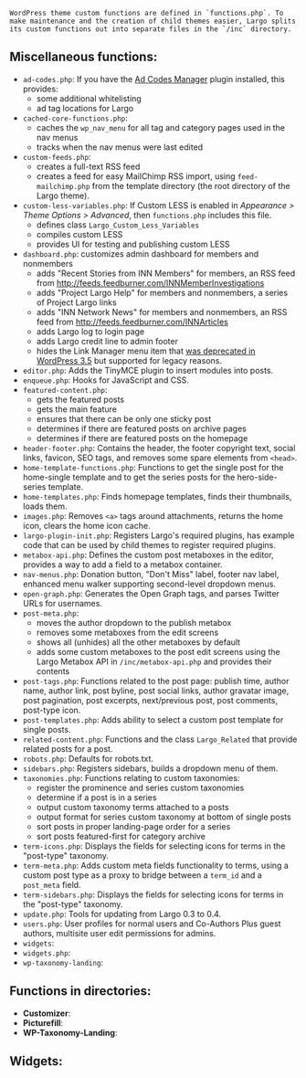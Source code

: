 	WordPress theme custom functions are defined in `functions.php`. To make maintenance and the creation of child themes easier, Largo splits its custom functions out into separate files in the `/inc` directory. 

## Miscellaneous functions:

- `ad-codes.php`: If you have the [Ad Codes Manager](http://wordpress.org/extend/plugins/ad-code-manager/) plugin installed, this provides:
	- some additional whitelisting
	- ad tag locations for Largo
- `cached-core-functions.php`: 
	- caches the `wp_nav_menu` for all tag and category pages used in the nav menus
	- tracks when the nav menus were last edited
- `custom-feeds.php`:
	- creates a full-text RSS feed
	- creates a feed for easy MailChimp RSS import, using `feed-mailchimp.php` from the template directory (the root directory of the Largo theme). 
- `custom-less-variables.php`: If Custom LESS is enabled in *Appearance &gt; Theme Options &gt; Advanced*, then `functions.php` includes this file. 
	- defines class `Largo_Custom_Less_Variables`
	- compiles custom LESS
	- provides UI for testing and publishing custom LESS
- `dashboard.php`: customizes admin dashboard for members and nonmembers
	- adds "Recent Stories from INN Members" for members, an RSS feed from http://feeds.feedburner.com/INNMemberInvestigations
	- adds "Project Largo Help" for members and nonmembers, a series of Project Largo links
	- adds "INN Network News" for members and nonmembers, an RSS feed from http://feeds.feedburner.com/INNArticles
	- adds Largo log to login page
	- adds Largo credit line to admin footer
	- hides the Link Manager menu item that [was deprecated in WordPress 3.5](http://codex.wordpress.org/Links_Manager) but supported for legacy reasons.
- `editor.php`: Adds the TinyMCE plugin  to insert modules into posts.
- `enqueue.php`: Hooks for JavaScript and CSS.
- `featured-content.php`: 
	- gets the featured posts
	- gets the main feature
	- ensures that there can be only one sticky post
	- determines if there are featured posts on archive pages
	- determines if there are featured posts on the homepage
- `header-footer.php`: Contains the header, the footer copyright text, social links, favicon, SEO tags, and removes some spare elements from `<head>`. 
- `home-template-functions.php`: Functions to get the single post for the home-single template and to get the series posts for the hero-side-series template. 
- `home-templates.php`: Finds homepage templates, finds their thumbnails, loads them.
- `images.php`: Removes `<a>` tags around attachments, returns the home icon, clears the home icon cache. 
- `largo-plugin-init.php`: Registers Largo's required plugins, has example code that can be used by child themes to register required plugins. 
- `metabox-api.php`: Defines the custom post metaboxes in the editor, provides a way to add a field to a metabox container. 
- `nav-menus.php`: Donation button, "Don't Miss" label, footer nav label, enhanced menu walker supporting second-level dropdown menus. 
- `open-graph.php`: Generates the Open Graph tags, and parses Twitter URLs for usernames. 
- `post-meta.php`: 
	- moves the author dropdown to the publish metabox
	- removes some metaboxes from the edit screens
	- shows all (unhides) all the other metaboxes by default
	- adds some custom metaboxes to the post edit screens using the Largo Metabox API in `/inc/metabox-api.php` and provides their contents
- `post-tags.php`: Functions related to the post page: publish time, author name, author link, post byline, post social links, author gravatar image, post pagination, post excerpts, next/previous post, post comments, post-type icon.
- `post-templates.php`: Adds ability to select a custom post template for single posts. 
- `related-content.php`: Functions and the class `Largo_Related` that provide related posts for a post. 
- `robots.php`: Defaults for robots.txt. 
- `sidebars.php`: Registers sidebars, builds a dropdown menu of them.
- `taxonomies.php`: Functions relating to custom taxonomies: 
	- register the prominence and series custom taxonomies
	- determine if a post is in a series
	- output custom taxonomy terms attached to a posts
	- output format for series custom taxonomy at bottom of single posts
	- sort posts in proper landing-page order for a series
	- sort posts featured-first for category archive
- `term-icons.php`: Displays the fields for selecting icons for terms in the "post-type" taxonomy. 
- `term-meta.php`: Adds custom meta fields functionality to terms, using a custom post type as a proxy to bridge between a `term_id` and a `post_meta` field. 
- `term-sidebars.php`: Displays the fields for selecting icons for terms in the "post-type" taxonomy.
- `update.php`: Tools for updating from Largo 0.3 to 0.4. 
- `users.php`: User profiles for normal users and Co-Authors Plus guest authors, multisite user edit permissions for admins. 
- `widgets`: 
- `widgets.php`: 
- `wp-taxonomy-landing`: 

## Functions in directories:

- **Customizer**: 
- **Picturefill**: 
- **WP-Taxonomy-Landing**: 

## Widgets:


